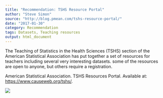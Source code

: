 ```yaml
---
title: "Recommendation: TSHS Resource Portal"
author: "Steve Simon"
source: "http://blog.pmean.com/tshs-resource-portal/"
date: "2017-01-30"
category: Recommendation
tags: Datasets, Teaching resources
output: html_document
---
```


The Teaching of Statistics in the Health Sciences (TSHS) section of the
American Statistical Association has put together a set of resources for
teachers including several very interesting datasets. some of the
resources are open to anyone, but others require a
registration.

<!---More--->

American Statistical Association. TSHS Resources Portal. Available at:
<https://www.causeweb.org/tshs/>.

![](http://www.pmean.com/images/tshs-resource-portal01.png)




